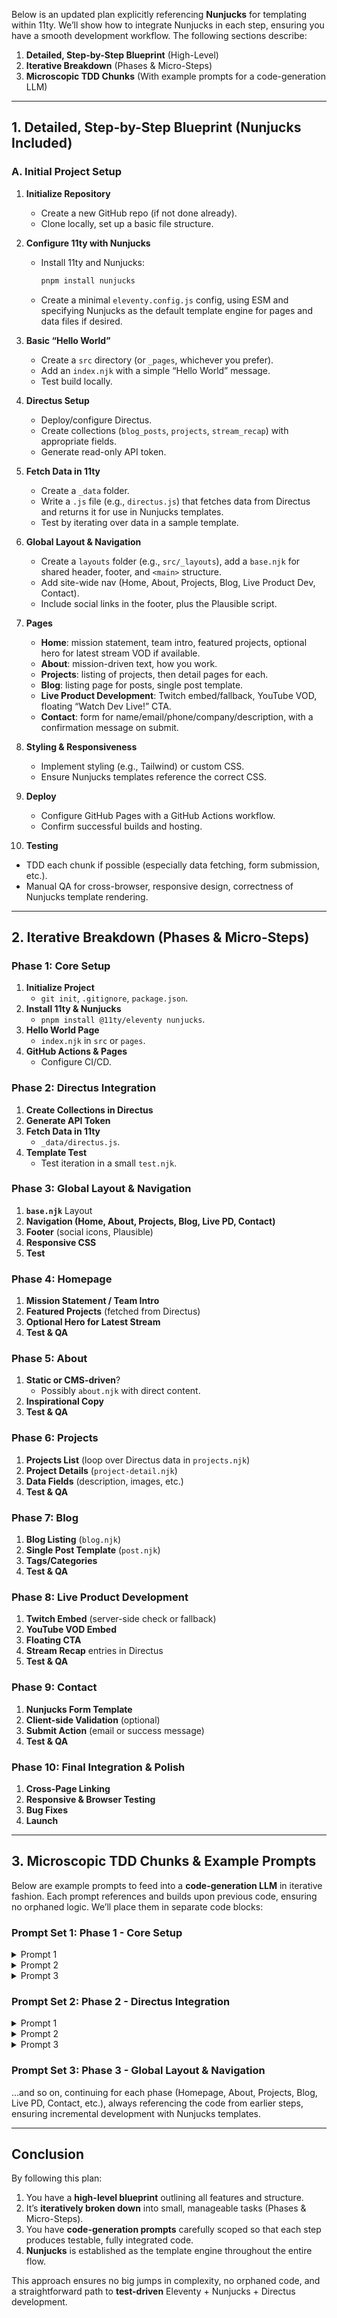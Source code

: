 Below is an updated plan explicitly referencing **Nunjucks** for templating within 11ty. We’ll show how to integrate Nunjucks in each step, ensuring you have a smooth development workflow. The following sections describe:

1. **Detailed, Step-by-Step Blueprint** (High-Level)  
2. **Iterative Breakdown** (Phases & Micro-Steps)  
3. **Microscopic TDD Chunks** (With example prompts for a code-generation LLM)  

---

## 1. Detailed, Step-by-Step Blueprint (Nunjucks Included)

### A. Initial Project Setup
1. **Initialize Repository**  
   - Create a new GitHub repo (if not done already).  
   - Clone locally, set up a basic file structure.

2. **Configure 11ty with Nunjucks**  
   - Install 11ty and Nunjucks:  
     ```bash
     pnpm install nunjucks
     ```  
   - Create a minimal `eleventy.config.js` config, using ESM and specifying Nunjucks as the default template engine for pages and data files if desired.

3. **Basic “Hello World”**  
   - Create a `src` directory (or `_pages`, whichever you prefer).  
   - Add an `index.njk` with a simple “Hello World” message.  
   - Test build locally.

4. **Directus Setup**  
   - Deploy/configure Directus.  
   - Create collections (`blog_posts`, `projects`, `stream_recap`) with appropriate fields.  
   - Generate read-only API token.

5. **Fetch Data in 11ty**  
   - Create a `_data` folder.  
   - Write a `.js` file (e.g., `directus.js`) that fetches data from Directus and returns it for use in Nunjucks templates.  
   - Test by iterating over data in a sample template.

6. **Global Layout & Navigation**  
   - Create a `layouts` folder (e.g., `src/_layouts`), add a `base.njk` for shared header, footer, and `<main>` structure.
   - Add site-wide nav (Home, About, Projects, Blog, Live Product Dev, Contact).  
   - Include social links in the footer, plus the Plausible script.

7. **Pages**  
   - **Home**: mission statement, team intro, featured projects, optional hero for latest stream VOD if available.  
   - **About**: mission-driven text, how you work.  
   - **Projects**: listing of projects, then detail pages for each.  
   - **Blog**: listing page for posts, single post template.  
   - **Live Product Development**: Twitch embed/fallback, YouTube VOD, floating “Watch Dev Live!” CTA.  
   - **Contact**: form for name/email/phone/company/description, with a confirmation message on submit.

8. **Styling & Responsiveness**  
   - Implement styling (e.g., Tailwind) or custom CSS.  
   - Ensure Nunjucks templates reference the correct CSS.

9. **Deploy**  
   - Configure GitHub Pages with a GitHub Actions workflow.  
   - Confirm successful builds and hosting.

10. **Testing**  
   - TDD each chunk if possible (especially data fetching, form submission, etc.).  
   - Manual QA for cross-browser, responsive design, correctness of Nunjucks template rendering.

---

## 2. Iterative Breakdown (Phases & Micro-Steps)

### **Phase 1: Core Setup**
1. **Initialize Project**  
   - `git init`, `.gitignore`, `package.json`.
2. **Install 11ty & Nunjucks**  
   - `pnpm install @11ty/eleventy nunjucks`.
3. **Hello World Page**  
   - `index.njk` in `src` or `pages`.
4. **GitHub Actions & Pages**  
   - Configure CI/CD.

### **Phase 2: Directus Integration**
1. **Create Collections in Directus**  
2. **Generate API Token**  
3. **Fetch Data in 11ty**  
   - `_data/directus.js`.
4. **Template Test**  
   - Test iteration in a small `test.njk`.

### **Phase 3: Global Layout & Navigation**
1. **`base.njk`** Layout  
2. **Navigation (Home, About, Projects, Blog, Live PD, Contact)**  
3. **Footer** (social icons, Plausible)  
4. **Responsive CSS**  
5. **Test**

### **Phase 4: Homepage**
1. **Mission Statement / Team Intro**  
2. **Featured Projects** (fetched from Directus)  
3. **Optional Hero for Latest Stream**  
4. **Test & QA**

### **Phase 5: About**
1. **Static or CMS-driven**?  
   - Possibly `about.njk` with direct content.  
2. **Inspirational Copy**  
3. **Test & QA**

### **Phase 6: Projects**
1. **Projects List** (loop over Directus data in `projects.njk`)  
2. **Project Details** (`project-detail.njk`)  
3. **Data Fields** (description, images, etc.)  
4. **Test & QA**

### **Phase 7: Blog**
1. **Blog Listing** (`blog.njk`)  
2. **Single Post Template** (`post.njk`)  
3. **Tags/Categories**  
4. **Test & QA**

### **Phase 8: Live Product Development**
1. **Twitch Embed** (server-side check or fallback)  
2. **YouTube VOD Embed**  
3. **Floating CTA**  
4. **Stream Recap** entries in Directus  
5. **Test & QA**

### **Phase 9: Contact**
1. **Nunjucks Form Template**  
2. **Client-side Validation** (optional)  
3. **Submit Action** (email or success message)  
4. **Test & QA**

### **Phase 10: Final Integration & Polish**
1. **Cross-Page Linking**  
2. **Responsive & Browser Testing**  
3. **Bug Fixes**  
4. **Launch**

---

## 3. Microscopic TDD Chunks & Example Prompts

Below are example prompts to feed into a **code-generation LLM** in iterative fashion. Each prompt references and builds upon previous code, ensuring no orphaned logic. We’ll place them in separate code blocks:

### **Prompt Set 1: Phase 1 - Core Setup**

<details>
<summary>Prompt 1</summary>

```markdown
**Phase 1 - Step 1: Initialize Project**

You are a code-generation LLM. I have an empty GitHub repository for an Eleventy + Nunjucks project. Please generate:
1. A minimal `package.json` that includes "@11ty/eleventy" and "nunjucks" as dev dependencies.
2. A `.gitignore` for Node development (ignore node_modules, .DS_Store, etc.).

Include recommended scripts in `package.json`:
- "build": "eleventy"
- "start": "eleventy --serve"
```
</details>

<details>
<summary>Prompt 2</summary>

```markdown
**Phase 1 - Step 2: Eleventy Config & Hello World**

Create:
1. A minimal `.eleventy.js` config that sets:
   - Input directory: "src"
   - Output directory: "_site"
   - `markdownTemplateEngine` and `htmlTemplateEngine` set to "njk" for Nunjucks
2. A folder named `src` with an `index.njk` that prints "Hello World" in an HTML wrapper (e.g., `<h1>`).
3. Provide the final code for each file. Confirm we can run "pnpm run build" and "pnpm run start".
```
</details>

<details>
<summary>Prompt 3</summary>

```markdown
**Phase 1 - Step 3: GitHub Actions & GitHub Pages**

Now write a GitHub Actions YAML config (`.github/workflows/deploy.yml`) that:
- Checks out code
- Installs dependencies
- Builds with `pnpm run build`
- Deploys `_site` to the `gh-pages` branch

Finally, explain how to enable GitHub Pages from the repo settings to serve from `gh-pages`.
```
</details>

### **Prompt Set 2: Phase 2 - Directus Integration**

<details>
<summary>Prompt 1</summary>

```markdown
**Phase 2 - Step 1: Create Collections in Directus**

I have a Directus instance at `https://directus.example.com`. Provide a migration script (or instructions) that creates these collections:

- blog_posts
  - title (string)
  - date (datetime)
  - author (string)
  - body (text/rich)
  - tags (json or multiple select)
  - image (file relationship optional)

- projects
  - name (string)
  - status (enum: 'launched', 'in development')
  - description (text)
  - technologies (json or multiple select)
  - problem_solved (text)
  - outcomes_results (text)
  - image (file relationship optional)

- stream_recap
  - title (string)
  - date (datetime)
  - youtube_link (string)
  - description (text)

Provide a Node script using the Directus JS client or a set of REST calls with cURL. Then show how to run it.
```
</details>

<details>
<summary>Prompt 2</summary>

```markdown
**Phase 2 - Step 2: Generate API Token**

Demonstrate how to generate a read-only API token in Directus. Provide either a code snippet using Directus JS or an example cURL command. I will store this token in a `.env` file (ignored by git). Show me how to do so without exposing secrets in the codebase.
```
</details>

<details>
<summary>Prompt 3</summary>

```markdown
**Phase 2 - Step 3: Eleventy Data Fetch (Nunjucks)**

Create a file `_data/directus.js` in the Eleventy project. It should:

1. Read the API token from `.env`.
2. Fetch each collection (blog_posts, projects, stream_recap) from Directus.
3. Return an object like `{ blogPosts: [...], projects: [...], streamRecap: [...] }`.
4. Handle errors gracefully (log a message, return empty arrays if fetch fails).

Write a simple test with Jest or another framework to mock the fetch calls and ensure we receive arrays of objects. Provide the test file code as well.
```
</details>

### **Prompt Set 3: Phase 3 - Global Layout & Navigation**  
...and so on, continuing for each phase (Homepage, About, Projects, Blog, Live PD, Contact, etc.), always referencing the code from earlier steps, ensuring incremental development with Nunjucks templates.

---

## Conclusion

By following this plan:

1. You have a **high-level blueprint** outlining all features and structure.
2. It’s **iteratively broken down** into small, manageable tasks (Phases & Micro-Steps).
3. You have **code-generation prompts** carefully scoped so that each step produces testable, fully integrated code.  
4. **Nunjucks** is established as the template engine throughout the entire flow.

This approach ensures no big jumps in complexity, no orphaned code, and a straightforward path to **test-driven** Eleventy + Nunjucks + Directus development.
